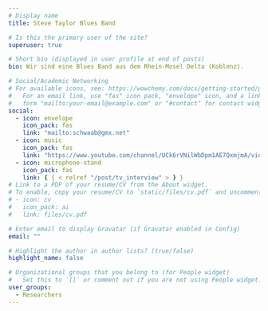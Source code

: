 ```yaml
---
# Display name
title: Steve Taylor Blues Band

# Is this the primary user of the site?
superuser: true

# Short bio (displayed in user profile at end of posts)
bio: Wir sind eine Blues Band aus dem Rhein-Mosel Delta (Koblenz).

# Social/Academic Networking
# For available icons, see: https://wowchemy.com/docs/getting-started/page-builder/#icons
#   For an email link, use "fas" icon pack, "envelope" icon, and a link in the
#   form "mailto:your-email@example.com" or "#contact" for contact widget.
social:
  - icon: envelope
    icon_pack: fas
    link: "mailto:schwaab@gmx.net"
  - icon: music
    icon_pack: fas
    link: "https://www.youtube.com/channel/UCk6rVNilWbDpm1AE7QxmjmA/videos"
  - icon: microphone-stand
    icon_pack: fas
    link: { { < relref "/post/tv_interview" > } }
# Link to a PDF of your resume/CV from the About widget.
# To enable, copy your resume/CV to `static/files/cv.pdf` and uncomment the lines below.
# - icon: cv
#   icon_pack: ai
#   link: files/cv.pdf

# Enter email to display Gravatar (if Gravatar enabled in Config)
email: ""

# Highlight the author in author lists? (true/false)
highlight_name: false

# Organizational groups that you belong to (for People widget)
#   Set this to `[]` or comment out if you are not using People widget.
user_groups:
  - Researchers
---
```

